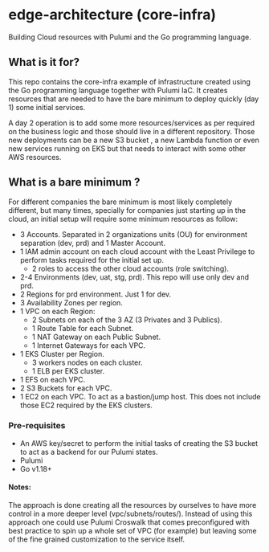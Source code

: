 # edge-architecture (core-infra)
Building Cloud resources with Pulumi and the Go programming language.

## What is it for?
This repo contains the core-infra example of infrastructure created using the Go programming language together with Pulumi IaC.
It creates resources that are needed to have the bare minimum to deploy quickly (day 1) some initial services.

A day 2 operation is to add some more resources/services as per required on the business logic and those should live in a different repository.
Those new deployments can be a new S3 bucket , a new Lambda function or even new services running on EKS but that needs to interact with some other AWS resources.

## What is a bare minimum ?
For different companies the bare minimum is most likely completely different, but many times, specially for companies just starting up in the cloud, an initial setup will require some minimum resources as follow:

+ 3 Accounts. Separated in 2 organizations units (OU) for environment separation (dev, prd) and 1 Master Account.
+ 1 IAM admin account on each cloud account with the Least Privilege to perform tasks required for the initial set up.
    * 2 roles to access the other cloud accounts (role switching).
+ 2-4 Environments (dev, uat, stg, prd). This repo will use only dev and prd.
+ 2 Regions for prd environment. Just 1 for dev.
+ 3 Availability Zones per region.
+ 1 VPC on each Region:
    * 2 Subnets on each of the 3 AZ (3 Privates and 3 Publics).
    * 1 Route Table for each Subnet.
    * 1 NAT Gateway on each Public Subnet.
    * 1 Internet Gateways for each VPC.
+ 1 EKS Cluster per Region.
    * 3 workers nodes on each cluster.
    * 1 ELB per EKS cluster.
+ 1 EFS on each VPC. 
+ 2 S3 Buckets for each VPC.
+ 1 EC2 on each VPC. To act as a bastion/jump host. This does not include those EC2 required by the EKS clusters. 
 

### Pre-requisites
- An AWS key/secret to perform the initial tasks of creating the S3 bucket to act as a backend for our Pulumi states.
- Pulumi
- Go v1.18+
	
#### Notes: 
The approach is done creating all the resources by ourselves to have more control in a more deeper level (vpc/subnets/routes/). Instead of using this approach one could use Pulumi Croswalk that comes preconfigured with best practice to spin up a whole set of VPC (for example) but leaving some of the fine grained customization to the service itself.


